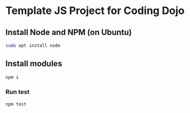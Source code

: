 # Template JS Project for Coding Dojo

## Install Node and NPM (on Ubuntu)

```sh
sudo apt install node
```

## Install modules

```sh
npm i
```

### Run test

```sh
npm test
```